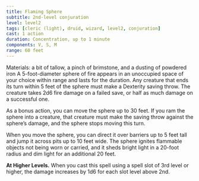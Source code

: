 ```yaml
---
title: Flaming Sphere
subtitle: 2nd-level conjuration
level: level2
tags: [cleric (light), druid, wizard, level2, conjuration]
cast: 1 action
duration: Concentration, up to 1 minute
components: V, S, M
range: 60 feet
---
```

Materials: a bit of tallow, a pinch of brimstone, and a dusting of powdered iron
A 5-foot-diameter sphere of fire appears in an unoccupied space of your choice within range and lasts for the duration. Any creature that ends its turn within 5 feet of the sphere must make a Dexterity saving throw. The creature takes 2d6 fire damage on a failed save, or half as much damage on a successful one.

As a bonus action, you can move the sphere up to 30 feet. If you ram the sphere into a creature, that creature must make the saving throw against the sphere’s damage, and the sphere stops moving this turn.

When you move the sphere, you can direct it over barriers up to 5 feet tall and jump it across pits up to 10 feet wide. The sphere ignites flammable objects not being worn or carried, and it sheds bright light in a 20-foot radius and dim light for an additional 20 feet.

**At Higher Levels.** When you cast this spell using a spell slot of 3rd level or higher, the damage increases by 1d6 for each slot level above 2nd.